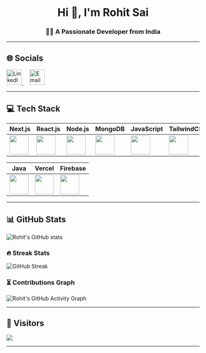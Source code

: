 <div align="center">

# Hi 👋, I'm Rohit Sai  
### 👨‍💻 A Passionate Developer from India  

</div>

---

## 🌐 Socials  

<p align="left">
  <a href="https://www.linkedin.com/in/rohitsaimuppana/" target="_blank">
    <img src="https://cdn.jsdelivr.net/gh/devicons/devicon/icons/linkedin/linkedin-original.svg" width="40px" alt="LinkedIn"/>
  </a>
  &nbsp;&nbsp;&nbsp;
  <a href="mailto:rohitmuppana44@gmail.com" target="_blank">
    <img src="https://cdn.jsdelivr.net/gh/simple-icons/simple-icons/icons/gmail.svg" width="40px" alt="Email"/>
  </a>
</p>

---


## 💻 Tech Stack  

| Next.js | React.js | Node.js | MongoDB | JavaScript | TailwindCSS | HTML5 | CSS3 | Express | NPM |
|---------|----------|---------|---------|------------|-------------|-------|------|---------|-----|
| <img src="https://cdn.jsdelivr.net/gh/devicons/devicon/icons/nextjs/nextjs-original.svg" width="50px"/> |  <img src="https://cdn.jsdelivr.net/gh/devicons/devicon/icons/react/react-original.svg" width="50px"/> |<img src="https://cdn.jsdelivr.net/gh/devicons/devicon/icons/nodejs/nodejs-original.svg" width="50px"/> | <img src="https://cdn.jsdelivr.net/gh/devicons/devicon/icons/mongodb/mongodb-original.svg" width="50px"/> | <img src="https://cdn.jsdelivr.net/gh/devicons/devicon/icons/javascript/javascript-original.svg" width="50px"/> | <img src="https://cdn.jsdelivr.net/gh/devicons/devicon/icons/tailwindcss/tailwindcss-plain.svg" width="50px"/> |<img src="https://cdn.jsdelivr.net/gh/devicons/devicon/icons/html5/html5-original.svg" width="50px"/> | <img src="https://cdn.jsdelivr.net/gh/devicons/devicon/icons/css3/css3-original.svg" width="50px"/> | <img src="https://cdn.jsdelivr.net/gh/devicons/devicon/icons/express/express-original.svg" width="50px"/> | <img src="https://cdn.jsdelivr.net/gh/devicons/devicon/icons/npm/npm-original-wordmark.svg" width="50px"/> | 

| Java | Vercel | Firebase |
|------|--------| ---------|
<img src="https://cdn.jsdelivr.net/gh/devicons/devicon/icons/java/java-original.svg" width="50px"/> | <img src="https://cdn.jsdelivr.net/gh/devicons/devicon/icons/vercel/vercel-original.svg" width="50px"/> | <img src="https://cdn.jsdelivr.net/gh/devicons/devicon/icons/firebase/firebase-plain.svg" width="50px"/> |

---

## 📊 GitHub Stats
![Rohit's GitHub stats](https://github-readme-stats.vercel.app/api?username=rohitgnangit&show_icons=true&theme=radical)

### 🔥 Streak Stats
![GitHub Streak](https://streak-stats.demolab.com?user=rohitgnangit&theme=radical)

### ⏳ Contributions Graph
![Rohit's GitHub Activity Graph](https://github-readme-activity-graph.vercel.app/graph?username=rohitgnangit&theme=github-compact)

---

## 👀 Visitors
[![](https://visitcount.itsvg.in/api?id=rohitgnangit&icon=0&color=0)](https://visitcount.itsvg.in)

---

<!-- Proudly created with GPRM ( https://gprm.itsvg.in ) -->
